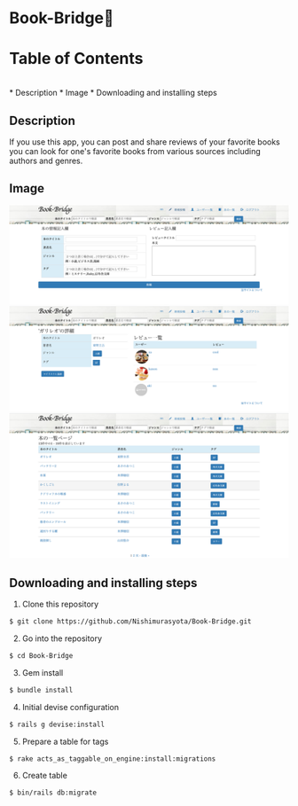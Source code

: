 # Book-Bridge📘


# Table of Contents
<br>
* Description
* Image
* Downloading and installing steps

## Description
If you use this app, you can post and share reviews of your favorite books
<br>
you can look for one's favorite books from various sources including authors and genres.

## Image
![Image](https://github.com/Nishimurasyota/Book-Bridge/blob/master/app/assets/images/new_book.jpg)
![Image](https://github.com/Nishimurasyota/Book-Bridge/blob/master/app/assets/images/book_show.jpg)
![Image](https://github.com/Nishimurasyota/Book-Bridge/blob/master/app/assets/images/book_index.jpg)

## Downloading and installing steps

1. Clone this repository

```bash
$ git clone https://github.com/Nishimurasyota/Book-Bridge.git
```

2. Go into the repository

```bash
$ cd Book-Bridge
```

3. Gem install

```bash
$ bundle install
```

4. Initial devise configuration
```bash
$ rails g devise:install
```

5. Prepare a table for tags
```bash
$ rake acts_as_taggable_on_engine:install:migrations
```

6. Create table
```bash
$ bin/rails db:migrate
```
